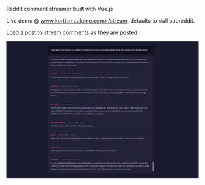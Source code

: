 Reddit comment streamer built with Vue.js

Live demo @ www.kurtismcalpine.com/r/stream, defaults to r/all subreddit.

Load a post to stream comments as they are posted.


![alt text](https://raw.githubusercontent.com/kmcalpine/Reddit-Comment-Streamer/master/Screenshot_2021-02-18%20Reddit%20Comment%20Streamer.png)
